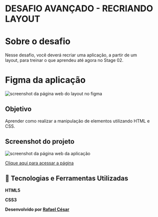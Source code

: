 # DESAFIO AVANÇADO - RECRIANDO LAYOUT

# Sobre o desafio

Nesse desafio, você deverá recriar uma aplicação, a partir de um layout, para treinar o que aprendeu até agora no Stage 02.

# Figma da aplicação

<img alt="screenshot da página web do layout no figma" src="[https://i.imgur.com/0ABqArA.png](https://i.imgur.com/aHSy2uk.png)">

## Objetivo

Aprender como realizar a manipulação de elementos utilizando HTML e CSS.

## Screenshot do projeto
<img alt="screenshot da página web da aplicação" src="[https://i.imgur.com/0ABqArA.png](https://i.imgur.com/aHSy2uk.png)](https://i.imgur.com/bpghhCY.png)">

[Clique aqui para acessar a página](https://rafaelfrodz.github.io/rocketseat-explorer-desafio01/)

## 🚀 Tecnologias e Ferramentas Utilizadas

**HTML5**

**CSS3**

**Desenvolvido por [Rafael César](https://github.com/rafaelfrodz/)**

